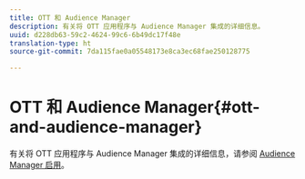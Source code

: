 ```yaml
---
title: OTT 和 Audience Manager
description: 有关将 OTT 应用程序与 Audience Manager 集成的详细信息。
uuid: d228db63-59c2-4624-99c6-6b49dc17f48e
translation-type: ht
source-git-commit: 7da115fae0a05548173e8ca3ec68fae250128775

---
```



# OTT 和 Audience Manager{#ott-and-audience-manager}

有关将 OTT 应用程序与 Audience Manager 集成的详细信息，请参阅 [Audience Manager 启用](/help/intro-to-ava/am-enablement.md)。
